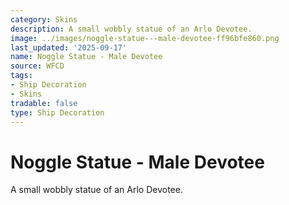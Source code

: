 ```yaml
---
category: Skins
description: A small wobbly statue of an Arlo Devotee.
image: ../images/noggle-statue---male-devotee-ff96bfe860.png
last_updated: '2025-09-17'
name: Noggle Statue - Male Devotee
source: WFCD
tags:
- Ship Decoration
- Skins
tradable: false
type: Ship Decoration
---
```


# Noggle Statue - Male Devotee

A small wobbly statue of an Arlo Devotee.

